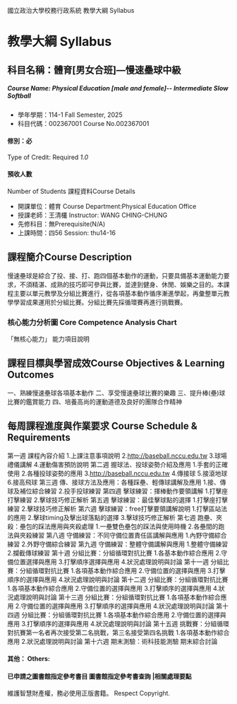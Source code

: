 國立政治大學校務行政系統 教學大綱 Syllabus
# 教學大綱 Syllabus
##  科目名稱：體育[男女合班]—慢速壘球中級
#####  Course Name: Physical Education [male and female]-- Intermediate Slow Softball
  * 學年學期：114-1 Fall Semester, 2025 
  * 科目代碼：002367001 Course No.002367001
#### 修別：必
Type of Credit: Required 
_1.0_
#### 預收人數
Number of Students
課程資料Course Details
  * 開課單位：體育 Course Department:Physical Education Office 
  * 授課老師：王清欉 Instructor: WANG CHING-CHUNG 
  * 先修科目：無Prerequisite(N/A)
  * 上課時間：四56 Session: thu14-16
##  課程簡介Course Description
慢速壘球是綜合了投、接、打、跑四個基本動作的運動，只要具備基本運動能力要求，不須精湛、成熟的技巧即可參與比賽，並達到健身、休閒、娛樂之目的。本課程主要以單元教學及分組比賽進行，從各項基本動作循序漸進學起，再彙整單元教學學習成果運用於分組比賽。分組比賽先採循環賽再進行挑戰賽。
###  核心能力分析圖 Core Competence Analysis Chart
「無核心能力」 
能力項目說明
##  課程目標與學習成效Course Objectives & Learning Outcomes 
一、熟練慢速壘球各項基本動作
二、享受慢速壘球比賽的樂趣
三、提升棒(壘)球比賽的鑑賞能力
四、培養高尚的運動道德及良好的團隊合作精神
##  每周課程進度與作業要求 Course Schedule & Requirements
第一週 課程內容介紹
1.上課注意事項說明
2.http://baseball.nccu.edu.tw
3.球場禮儀講解
4.運動傷害預防說明
第二週 握球法、投球姿勢介紹及應用
1.手套的正確使用
2.各種投球姿勢的應用
3.http://baseball.nccu.edu.tw
4.傳接球
5.接滾地球
6.接高飛球
第三週 傳、接球方法及應用：各種踩壘、輕傳球講解及應用
1.接、傳球及補位綜合練習
2.投手投球練習
第四週 擊球練習：揮棒動作要領講解
1.打擊座打擊練習
2.擊球技巧修正解析
第五週 擊球練習：最佳擊球點的選擇
1.打擊座打擊練習
2.擊球技巧修正解析
第六週 擊球練習：free打擊要領講解說明
1.打擊區站法的應用
2.擊球timing及擊出球落點的選擇
3.擊球技巧修正解析
第七週 跑壘、夾殺：壘包的踩法應用與夾殺處理
1.一壘雙色壘包的踩法與使用時機
2.各壘間的跑法與夾殺練習
第八週 守備練習：不同守備位置責任區講解與應用
1.內野守備綜合練習
2.外野守備綜合練習
第九週 守備練習：整體守備講解與應用
1.整體守備練習
2.攔截傳球練習
第十週 分組比賽：分組循環對抗比賽
1.各基本動作綜合應用
2.守備位置選擇與應用
3.打擊順序選擇與應用
4.狀況處理說明與討論
第十一週 分組比賽：分組循環對抗比賽
1.各項基本動作綜合應用
2.守備位置的選擇與應用
3.打擊順序的選擇與應用
4.狀況處理說明與討論
第十二週 分組比賽：分組循環對抗比賽
1.各項基本動作綜合應用
2.守備位置的選擇與應用
3.打擊順序的選擇與應用
4.狀況處理說明與討論
第十三週 分組比賽：分組循環對抗比賽
1.各項基本動作綜合應用
2.守備位置的選擇與應用
3.打擊順序的選擇與應用
4.狀況處理說明與討論
第十四週 分組比賽：分組循環對抗比賽
1.各項基本動作綜合應用
2.守備位置的選擇與應用
3.打擊順序的選擇與應用
4.狀況處理說明與討論
第十五週 挑戰賽：分組循環對抗賽第一名者再次接受第二名挑戰，第三名接受第四名挑戰
1.各項基本動作綜合應用
2.狀況處理說明與討論
第十六週 期末測驗：術科技能測驗 期末綜合討論
####  其他： Others:
####  已申請之圖書館指定參考書目  圖書館指定參考書查詢 |相關處理要點
維護智慧財產權，務必使用正版書籍。 Respect Copyright.